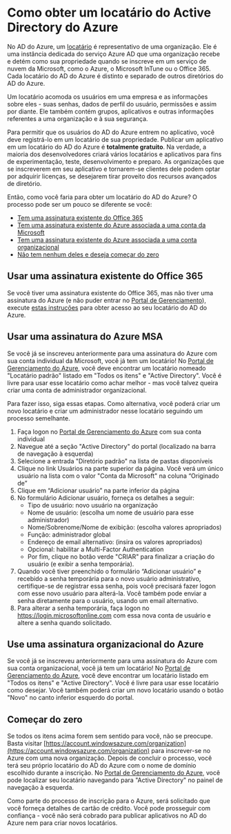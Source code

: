 <properties
	pageTitle="Como obter um locatário do AD do Azure | Microsoft Azure"
	description="Como obter um locatário do Active Directory do Azure para registrar e criar aplicativos."
	services="active-directory"
	documentationCenter=""
	authors="dstrockis"
	manager="terrylan"
	editor=""/>

<tags
	ms.service="active-directory"
	ms.workload="identity"
	ms.tgt_pltfrm="na"
	ms.devlang="na"
	ms.topic="hero-article"
	ms.date="07/02/2015"
	ms.author="dastrock"/>

# Como obter um locatário do Active Directory do Azure

No AD do Azure, um [locatário](https://msdn.microsoft.com/library/azure/jj573650.aspx#BKMK_WhatIsAnAzureADTenant) é representativo de uma organização. Ele é uma instância dedicada do serviço Azure AD que uma organização recebe e detém como sua propriedade quando se inscreve em um serviço de nuvem da Microsoft, como o Azure, o Microsoft InTune ou o Office 365. Cada locatário do AD do Azure é distinto e separado de outros diretórios do AD do Azure.

Um locatário acomoda os usuários em uma empresa e as informações sobre eles - suas senhas, dados de perfil do usuário, permissões e assim por diante. Ele também contém grupos, aplicativos e outras informações referentes a uma organização e à sua segurança.

Para permitir que os usuários do AD do Azure entrem no aplicativo, você deve registrá-lo em um locatário de sua propriedade. Publicar um aplicativo em um locatário do AD do Azure é **totalmente gratuito**. Na verdade, a maioria dos desenvolvedores criará vários locatários e aplicativos para fins de experimentação, teste, desenvolvimento e preparo. As organizações que se inscreverem em seu aplicativo e tornarem-se clientes dele podem optar por adquirir licenças, se desejarem tirar proveito dos recursos avançados de diretório.

Então, como você faria para obter um locatário do AD do Azure? O processo pode ser um pouco se diferente se você:

- [Tem uma assinatura existente do Office 365](#use-an-existing-office-365-subscription)
- [Tem uma assinatura existente do Azure associada a uma conta da Microsoft](#use-an-msa-azure-subscription)
- [Tem uma assinatura existente do Azure associada a uma conta organizacional](#use-an-organizational-azure-subscription)
- [Não tem nenhum deles e deseja começar do zero](#start-from-scratch)

## Usar uma assinatura existente do Office 365
Se você tiver uma assinatura existente do Office 365, mas não tiver uma assinatura do Azure (e não puder entrar no [Portal de Gerenciamento](https://manage.windowsazure.com)), execute [estas instruções](https://technet.microsoft.com/library/dn832618.aspx) para obter acesso ao seu locatário do AD do Azure.

## Usar uma assinatura do Azure MSA
Se você já se inscreveu anteriormente para uma assinatura do Azure com sua conta individual da Microsoft, você já tem um locatário! No [Portal de Gerenciamento do Azure](https://manage.windowsazure.com), você deve encontrar um locatário nomeado "Locatário padrão" listado em "Todos os itens" e "Active Directory". Você é livre para usar esse locatário como achar melhor - mas você talvez queira criar uma conta de administrador organizacional.

Para fazer isso, siga essas etapas. Como alternativa, você poderá criar um novo locatário e criar um administrador nesse locatário seguindo um processo semelhante.

1.	Faça logon no [Portal de Gerenciamento do Azure](https://manage.windowsazure.com) com sua conta individual
2.	Navegue até a seção "Active Directory" do portal (localizado na barra de navegação à esquerda)
3.	Selecione a entrada "Diretório padrão" na lista de pastas disponíveis
4.	Clique no link Usuários na parte superior da página. Você verá um único usuário na lista com o valor "Conta da Microsoft" na coluna “Originado de”
5.	Clique em “Adicionar usuário” na parte inferior da página
6.	No formulário Adicionar usuário, forneça os detalhes a seguir:
    - Tipo de usuário: novo usuário na organização
    - Nome de usuário: (escolha um nome de usuário para esse administrador)
    - Nome/Sobrenome/Nome de exibição: (escolha valores apropriados)
    - Função: administrador global
    - Endereço de email alternativo: (insira os valores apropriados)
    - Opcional: habilitar a Multi-Factor Authentication
    - Por fim, clique no botão verde "CRIAR" para finalizar a criação do usuário (e exibir a senha temporária).
7.	Quando você tiver preenchido o formulário “Adicionar usuário” e recebido a senha temporária para o novo usuário administrativo, certifique-se de registrar essa senha, pois você precisará fazer logon com esse novo usuário para alterá-la. Você também pode enviar a senha diretamente para o usuário, usando um email alternativo.
8.	Para alterar a senha temporária, faça logon no https://login.microsoftonline.com com essa nova conta de usuário e altere a senha quando solicitado.


## Use uma assinatura organizacional do Azure
Se você já se inscreveu anteriormente para uma assinatura do Azure com sua conta organizacional, você já tem um locatário! No [Portal de Gerenciamento do Azure](https://manage.windowsazure.com), você deve encontrar um locatário listado em "Todos os itens" e "Active Directory". Você é livre para usar esse locatário como desejar. Você também poderá criar um novo locatário usando o botão "Novo" no canto inferior esquerdo do portal.


## Começar do zero
Se todos os itens acima forem sem sentido para você, não se preocupe. Basta visitar [https://account.windowsazure.com/organization](https://account.windowsazure.com/organization) para inscrever-se no Azure com uma nova organização. Depois de concluir o processo, você terá seu próprio locatário do AD do Azure com o nome de domínio escolhido durante a inscrição. No [Portal de Gerenciamento do Azure](https://manage.windowsazure.com), você pode localizar seu locatário navegando para "Active Directory" no painel de navegação à esquerda.

Como parte do processo de inscrição para o Azure, será solicitado que você forneça detalhes de cartão de crédito. Você pode prosseguir com confiança - você não será cobrado para publicar aplicativos no AD do Azure nem para criar novos locatários.

<!---HONumber=July15_HO3-->